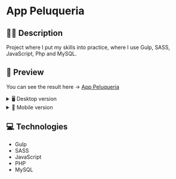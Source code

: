 # App Peluqueria

## ✍🏻 Description

Project where I put my skills into practice, where I use Gulp, SASS, JavaScript, Php and MySQL.

## 🎨 Preview

You can see the result here → [App Peluqueria](http://appsalon.infinityfreeapp.com/)

<details>
    <summary>🖥️ Desktop version</summary>

![](build/img/desktop.webp)

</details>

<details>
    <summary>📱 Mobile version</summary>

![](build/img/mobile.webp)

</details>

## :computer: Technologies

- Gulp
- SASS
- JavaScript
- PHP
- MySQL
